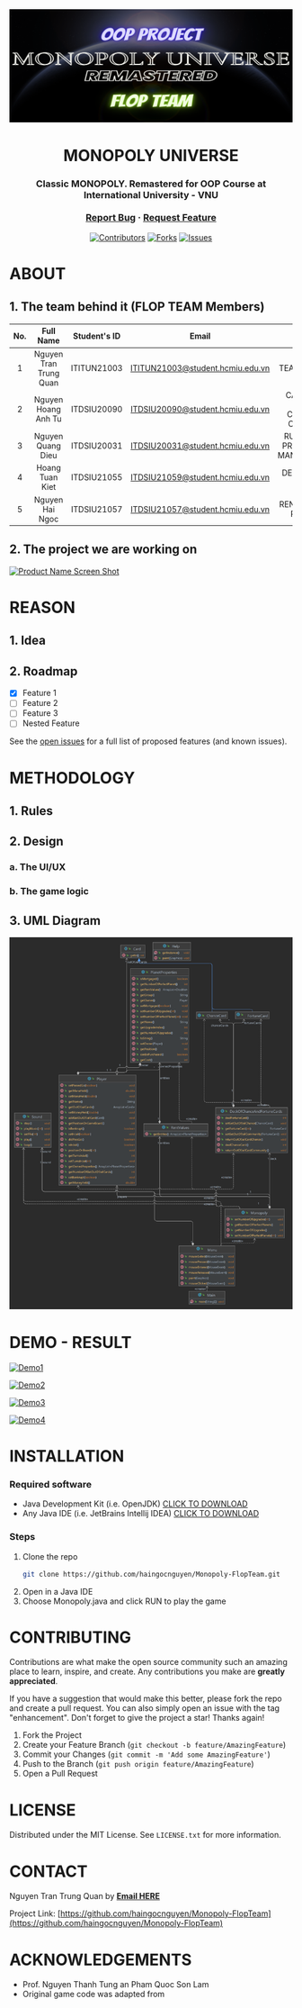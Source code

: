 <div id="top" align="center">
<img src="Resources/cover.png" alt="Banner">
</div>
<!-- PROJECT LOGO -->
<div align="center">
<h1 align="center">MONOPOLY UNIVERSE</h1>
  <h3 align="center">
    Classic MONOPOLY. Remastered for OOP Course at International University - VNU
    <br />
    <br />
    <a href="https://github.com/haingocnguyen/Monopoly-FlopTeam/issues">Report Bug</a>
    ·
    <a href="https://github.com/haingocnguyen/Monopoly-FlopTeam/issues">Request Feature</a>
  </h3>

[![Contributors][contributors-shield]][contributors-url]
[![Forks][forks-shield]][forks-url]
[![Issues][issues-shield]][issues-url]

</div>

<!-- About -->
# ABOUT
## 1. The team behind it (FLOP TEAM Members)

| No.|       Full Name       |Student's ID |            Email                 |              Roles              |        Contribution    |
|:--:| :-------------------: | :---------: | :------------------------------: | :-----------------------------: | :--------------------: |
|  1 | Nguyen Tran Trung Quan| ITITUN21003 | ITITUN21003@student.hcmiu.edu.vn |           TEAM LEADER           |           30%          |
|  2 |  Nguyen Hoang Anh Tu  | ITDSIU20090 | ITDSIU20090@student.hcmiu.edu.vn | CARD AND BOARD CONTENT CREATOR  |           25%          |
|  3 |   Nguyen Quang Dieu   | ITDSIU20031 | ITDSIU20031@student.hcmiu.edu.vn | RULES AND PROPERTIES MANAGEMENT |           15%          |
|  4 |    Hoang Tuan Kiet    | ITDSIU21055 | ITDSIU21059@student.hcmiu.edu.vn |         DESIGN AND SLIDE        |           15%          |
|  5 |    Nguyen Hai Ngoc    | ITDSIU21057 | ITDSIU21057@student.hcmiu.edu.vn |        RENTING AND REPORT       |           15%          |


## 2. The project we are working on

[![Product Name Screen Shot][product-screenshot]]("Resources/screenshot.png")


<!-- REASON -->
# REASON
## 1. Idea

## 2. Roadmap
- [X] Feature 1
- [ ] Feature 2
- [ ] Feature 3
- [ ] Nested Feature

See the [open issues](https://github.com/haingocnguyen/Monopoly-FlopTeam/issues) for a full list of proposed features (and known issues).


<!-- METHODOLOGY -->
# METHODOLOGY
## 1. Rules


## 2. Design
### a. The UI/UX

### b. The game logic

## 3. UML Diagram

[![UML DIagram][uml-diagram]]("Resources/UML.png")

<!-- RESULT -->
# DEMO - RESULT

[![Demo1][demo1]]("Resources/demo1.png")

[![Demo2][demo2]]("Resources/demo2.png")

[![Demo3][demo3]]("Resources/demo3.png")

[![Demo4][demo4]]("Resources/demo4.png")


<!-- INSTALLATION -->
# INSTALLATION
### Required software

* Java Development Kit (i.e. OpenJDK) [CLICK TO DOWNLOAD]()
* Any Java IDE (i.e. JetBrains Intellij IDEA) [CLICK TO DOWNLOAD]()

### Steps

1. Clone the repo
   ```sh
   git clone https://github.com/haingocnguyen/Monopoly-FlopTeam.git
   ```
2. Open in a Java IDE
3. Choose Monopoly.java and click RUN to play the game


<!-- CONTRIBUTING -->
# CONTRIBUTING

Contributions are what make the open source community such an amazing place to learn, inspire, and create. Any contributions you make are **greatly appreciated**.

If you have a suggestion that would make this better, please fork the repo and create a pull request. You can also simply open an issue with the tag "enhancement".
Don't forget to give the project a star! Thanks again!

1. Fork the Project
2. Create your Feature Branch (`git checkout -b feature/AmazingFeature`)
3. Commit your Changes (`git commit -m 'Add some AmazingFeature'`)
4. Push to the Branch (`git push origin feature/AmazingFeature`)
5. Open a Pull Request


<!-- LICENSE -->
# LICENSE

Distributed under the MIT License. See `LICENSE.txt` for more information.


<!-- CONTACT -->
# CONTACT

Nguyen Tran Trung Quan by  **[Email HERE](ITITUN21003@student.hcmiu.edu.vn)**

Project Link: [https://github.com/haingocnguyen/Monopoly-FlopTeam](https://github.com/haingocnguyen/Monopoly-FlopTeam)

<!-- ACKNOWLEDGMENTS -->
# ACKNOWLEDGEMENTS

* []() Prof. Nguyen Thanh Tung an Pham Quoc Son Lam 
* []() Original game code was adapted from


<!-- MARKDOWN LINKS & IMAGES -->
[contributors-shield]: https://img.shields.io/github/contributors/haingocnguyen/Monopoly-FlopTeam.svg?style=for-the-badge
[contributors-url]: https://github.com/haingocnguyen/Monopoly-FlopTeam/graphs/contributors
[forks-shield]: https://img.shields.io/github/forks/haingocnguyen/Monopoly-FlopTeam.svg?style=for-the-badge
[forks-url]: https://github.com/haingocnguyen/Monopoly-FlopTeam/network/members
[issues-shield]: https://img.shields.io/github/issues/haingocnguyen/Monopoly-FlopTeam.svg?style=for-the-badge
[issues-url]: https://github.com/haingocnguyen/Monopoly-FlopTeam/issues
[product-screenshot]: Resources/screenshot.png
[uml-diagram]: Resources/UML.png
[demo1]: Resources/demo1.png
[demo2]: Resources/demo2.png
[demo3]: Resources/demo3.png
[demo4]: Resources/demo4.png

